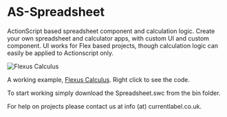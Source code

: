 AS-Spreadsheet
==============

ActionScript based spreadsheet component and calculation logic. Create your own spreadsheet and calculator apps, with custom UI and custom component. UI works for Flex based projects, though calculation logic can easily be applied to Actionscript only.


![Flexus Calculus](http://currentlabel.co.uk/currentlabel/slike/images/p2.jpg "Flexus Calculus")


A working example, [Flexus Calculus](http://currentlabel.co.uk/flexuscalculus/ "Flexus Calculus"). Right click to see the code.  


To start working simply download the Spreadsheet.swc from the bin folder.  

For help on projects please contact us at info (at) currentlabel.co.uk. 





